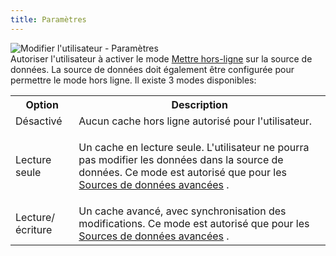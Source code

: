 ```yaml
---
title: Paramètres
---
```

![Modifier l'utilisateur - Paramètres](https://webdevolutions.azureedge.net/docs/fr/server/ServerOp7012.png)  
Autoriser l'utilisateur à activer le mode [Mettre hors-ligne](/fr/rdm/windows/data-sources/offline-mode/) sur la source de données. La source de données doit également être configurée pour permettre le mode hors ligne. Il existe 3 modes disponibles:  

<table>
	<tr>
		<th>
Option 
		</th>
		<th>
Description 
		</th>
	</tr>
	<tr>
		<td>
Désactivé 
		</td>
		<td>
Aucun cache hors ligne autorisé pour l'utilisateur. 
		</td>
	</tr>
	<tr>
		<td>
Lecture seule 
		</td>
		<td>

Un cache en lecture seule. L'utilisateur ne pourra pas modifier les données dans la source de données. Ce mode est autorisé que pour les [Sources de données avancées](/fr/rdm/windows/data-sources/data-sources-types/advanced-data-sources/) . 
		</td>
	</tr>
	<tr>
		<td>
Lecture/écriture 
		</td>
		<td>
Un cache avancé, avec synchronisation des modifications. Ce mode est autorisé que pour les [Sources de données avancées](/fr/rdm/windows/data-sources/data-sources-types/advanced-data-sources/) . 
		</td>
	</tr>
</table>


